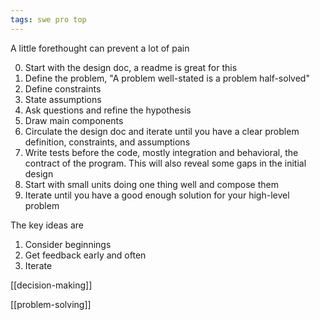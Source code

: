 ```yaml
---
tags: swe pro top 
---
```


A little forethought can prevent a lot of pain 

0. Start with the design doc, a readme is great for this 
1. Define the problem, "A problem well-stated is a problem half-solved"
2. Define constraints
3. State assumptions 
4. Ask questions and refine the hypothesis
5. Draw main components 
6. Circulate the design doc and iterate until you have a clear problem definition, constraints, and assumptions
7. Write tests before the code, mostly integration and behavioral, the contract of the program. This will also reveal some gaps in the initial design 
8. Start with small units doing one thing well and compose them 
9. Iterate until you have a good enough solution for your high-level problem   


The key ideas are 
1. Consider beginnings
2. Get feedback early and often 
3. Iterate 


[[decision-making]]

[[problem-solving]]


